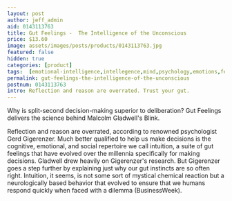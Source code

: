 ```yaml
---
layout: post
author: jeff_admin
aid: 0143113763
title: Gut Feelings -  The Intelligence of the Unconscious
price: $13.60
image: assets/images/posts/products/0143113763.jpg
featured: false
hidden: true
categories: [product]
tags:  [emotional-intelligence,intellegence,mind,psychology,emotions,feelings,intelligence,learning,unconscious]
permalink: gut-feelings-the-intelligence-of-the-unconscious
postnum: 0143113763
intro: Reflection and reason are overrated. Trust your gut.
---
```

Why is split-second decision-making superior to deliberation? Gut Feelings delivers the science behind Malcolm Gladwell's Blink.

Reflection and reason are overrated, according to renowned psychologist Gerd Gigerenzer. Much better qualified to help us make decisions is the cognitive, emotional, and social repertoire we call intuition, a suite of gut feelings that have evolved over the millennia specifically for making decisions. Gladwell drew heavily on Gigerenzer's research. But Gigerenzer goes a step further by explaining just why our gut instincts are so often right. Intuition, it seems, is not some sort of mystical chemical reaction but a neurologically based behavior that evolved to ensure that we humans respond quickly when faced with a dilemma (BusinessWeek).
